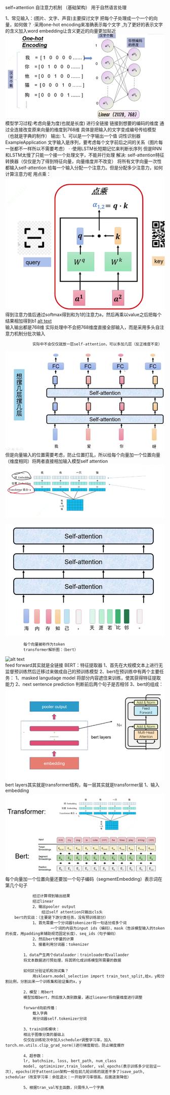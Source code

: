 self=attention 自注意力机制 （基础架构）
用于自然语言处理

1、常见输入：(图片、文字、声音)主要探讨文字
    把每个子处理成一个一个的向量，如何做？
        ·采用one-hot encoding来准确表示每个文字 ,为了更好的表示文字的含义加入word embedding让含义更近的向量更加贴近
![alt text](images/image-14.png)
        模型学习过程:考虑向量为度(也就是长度) 进行全链接 链接到想要的编码的维度
                    通过全连接改变原来向量的维度到768维
    具体是把输入的文字变成编号传给模型（也就是字典的制作）
        输出:
            1、可以是一个字输出一个值
                词性识别器ExampleApplication
            文字输入是序列，要考虑每个文字前后之间的关系（图片每一张都不一样所以不需要考虑）
                ·<!-- 引入rnn循环神经网络：传入模型一个记忆单元（可以存储之前的记忆）和一个文字向量，输出记忆单元和文字的词性，接着下一轮的输入
                但是不利于长序列 -->
                ·使用LSTM长短期记忆来判断长序列
            但是RNN和LSTM太慢了只能一个接一个处理文字，不能并行处理
            解决:
                self-attention特征转换器（仅仅是为了得到特征向量，向量维度并不改变）
                将所有文字向量一次性都输入self-attention
                给每一个输入分配一个注意力。但是分配多少注意力，如何计算注意力呢
                    用点乘：
![alt text](images/image-15.png)  
                        得到注意力值后通过softmax得到和为1的注意力a，然后再乘以value之后把每个结果相加得到b1
[alt text](images/image-16.png)  
                        输入输出都是768维
                实际处理中不会把768维度直接全部输入，而是采用多头自注意力机制分批次输入

                实际中不会仅仅就放一层self-attention，可以多加几层（反正维度不变）
![alt text](images/image-17.png)  
                但是向量输入的位置需要考虑，防止位置打乱，所以给每个向量加一个位置向量（维度相同）将两者直接相加输入模型self attention
![alt text](images/image-18.png)  
                
![alt text](images/image-19.png)  

            每个向量被称作为token
            transformer解析图：（bert）
![alt text](images/image-20.png)  
                feed forward其实就是全链接
        BERT：特征提取器
            1、首先在大规模文本上进行无监督预训练然后迁移过来做成自己的预训练模型
            2、bert在预训练中有两个主要任务：
                1、masked langudage model
                    将部分内容遮住来训练，使其获得特征提取能力
                2、next sentence prediction
                    判断前后两个句子是否相邻 
            3、bert的组成：  
![alt text](images/image-21.png)  
                bert layers其实就是transformer结构，每一层其实就是transformer层
                1、输入embedding
![alt text](images/image-22.png)  
                每个向量加一个位置向量还要加一个句子编码（segmentEmbedding）表示词在第几个句子 

                经过计算得到输出结果
                经过linear
                2、输出pooler output
                    经过self attention只输出cls头
        bert的实战：（主要是下游分类任务，没有预训练部分）
                1、首先需要一个分词器tokenizer将一句话分成多个词
                        一个词的内容为input ids（编码）、mask（告诉模型输入的token的长度，用padding来辅助规范固定长度）、seq_ids（句子编码）  
                2、然后bert参量的计算
                3、接着利用分词器：tokenizer

            1、data产生两个dataloader：trainloader和vallaoder
            将文本数据进行预处理，将其转化成训练模型所需要的数据
            
            如何区分验证机和测试集？
                用sklearn.model_selection import train_test_split,给x，y和分割比例，分割出来一个训练集和验证集的x，y

            2、模型：用bert
            模型加载bert，然后放入类别数量，通过lieaner将向量维度进行调整

            forward向前传播：
                载入字典
                用分词器self.tokenizer分词
            
            3、train训练模块：
            相比于图像分类的基础上
            仅仅在训练轮次中加入scheduler调整学习率，加入torch.nn.utils.clip_grad_norm()进行梯度裁切，防止梯度爆炸

            4、超参数：
            lr, batchsize, loss, bert_path, num_class
            model, optiminizer,train_loader, val_epochs(表示训练多少论验证一次), epochs(对于attention架构一般在前几轮训练的就差不多了)save_path, schedular（改变学习率：余弦退火：一开始学习率很高，后面逐渐降低）

            5、根据tran_val写主函数，只需传入一个字典


















































            2、可以是所有字结合起来输出一个值
                比如说判断一句话产生的情感 输出只输出负或者正
            3、亦可以输入输出长度不对应  
                比如翻译
         
